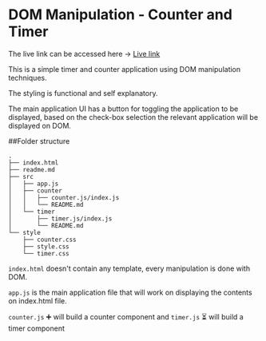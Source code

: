 # DOM Manipulation - Counter and Timer

The live link can be accessed here -> [Live link](https://soumik43.github.io/DOM-Manipulation-CS/)

This is a simple timer and counter application using DOM manipulation techniques.

The styling is functional and self explanatory.

The main application UI has a button for toggling the application to be displayed, based on the check-box selection the relevant application will be displayed on DOM.

##Folder structure

```
.
├── index.html
├── readme.md
├── src
│   ├── app.js
│   ├── counter
│   │   ├── counter.js/index.js
│   │   └── README.md
│   └── timer
│       ├── timer.js/index.js
│       └── README.md
└── style
    ├── counter.css
    ├── style.css
    └── timer.css
```

`index.html` doesn't contain any template, every manipulation is done with DOM.

`app.js` is the main application file that will work on displaying the contents on index.html file.

`counter.js` ➕ will build a counter component and `timer.js` ⏳ will build a timer component